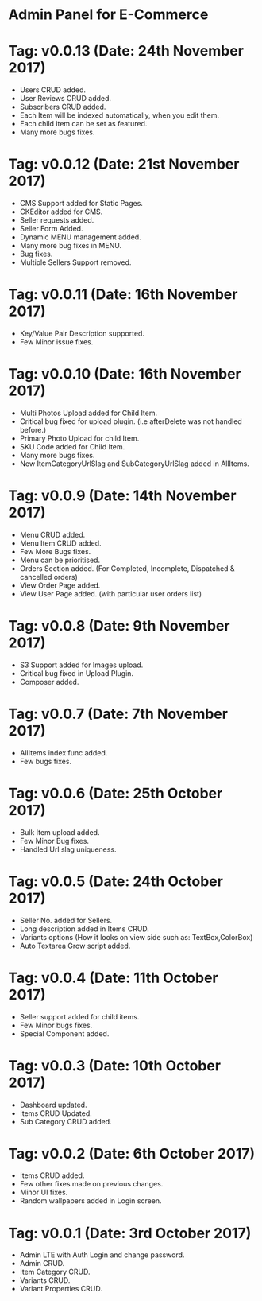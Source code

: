 # Admin Panel for E-Commerce #

# Tag: v0.0.13 (Date: 24th November 2017)
- Users CRUD added.
- User Reviews CRUD added.
- Subscribers CRUD added.
- Each Item will be indexed automatically, when you edit them.
- Each child item can be set as featured.
- Many more bugs fixes.

# Tag: v0.0.12 (Date: 21st November 2017)
- CMS Support added for Static Pages.
- CKEditor added for CMS.
- Seller requests added.
- Seller Form Added.
- Dynamic MENU management added.
- Many more bug fixes in MENU.
- Bug fixes.
- Multiple Sellers Support removed.

# Tag: v0.0.11 (Date: 16th November 2017)
- Key/Value Pair Description supported.
- Few Minor issue fixes.

# Tag: v0.0.10 (Date: 16th November 2017)
- Multi Photos Upload added for Child Item.
- Critical bug fixed for upload plugin. (i.e afterDelete was not handled before.)
- Primary Photo Upload for child Item.
- SKU Code added for Child Item.
- Many more bugs fixes.
- New ItemCategoryUrlSlag and SubCategoryUrlSlag added in AllItems.

# Tag: v0.0.9 (Date: 14th November 2017)
- Menu CRUD added.
- Menu Item CRUD added.
- Few More Bugs fixes.
- Menu can be prioritised.
- Orders Section added. (For Completed, Incomplete, Dispatched & cancelled orders)
- View Order Page added.
- View User Page added. (with particular user orders list)

# Tag: v0.0.8 (Date: 9th November 2017)
- S3 Support added for Images upload.
- Critical bug fixed in Upload Plugin.
- Composer added.

# Tag: v0.0.7 (Date: 7th November 2017)
- AllItems index func added.
- Few bugs fixes.

# Tag: v0.0.6 (Date: 25th October 2017)
- Bulk Item upload added.
- Few Minor Bug fixes.
- Handled Url slag uniqueness.

# Tag: v0.0.5 (Date: 24th October 2017)
- Seller No. added for Sellers.
- Long description added in Items CRUD.
- Variants options (How it looks on view side such as: TextBox,ColorBox)
- Auto Textarea Grow script added.

# Tag: v0.0.4 (Date: 11th October 2017)
- Seller support added for child items.
- Few Minor bugs fixes.
- Special Component added.

# Tag: v0.0.3 (Date: 10th October 2017)
- Dashboard updated.
- Items CRUD Updated.
- Sub Category CRUD added.

# Tag: v0.0.2 (Date: 6th October 2017)
- Items CRUD added.
- Few other fixes made on previous changes.
- Minor UI fixes.
- Random wallpapers added in Login screen.

# Tag: v0.0.1 (Date: 3rd October 2017)
- Admin LTE with Auth Login and change password.
- Admin CRUD.
- Item Category CRUD.
- Variants CRUD.
- Variant Properties CRUD.
